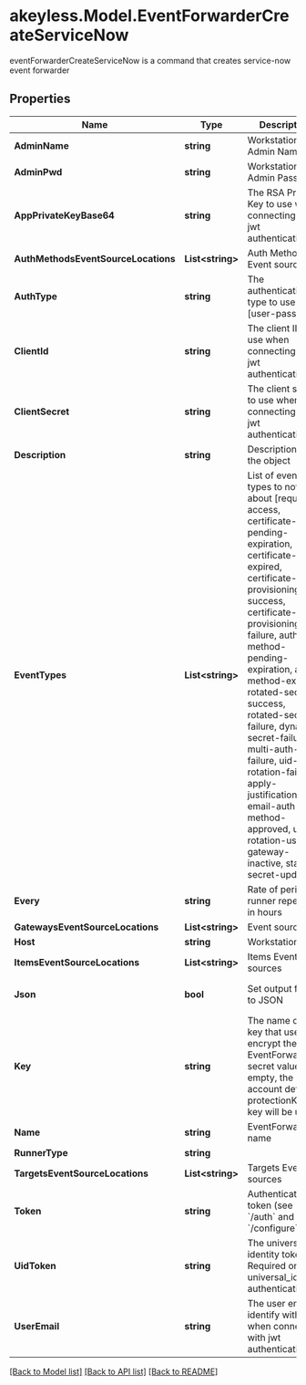 # akeyless.Model.EventForwarderCreateServiceNow
eventForwarderCreateServiceNow is a command that creates service-now event forwarder

## Properties

Name | Type | Description | Notes
------------ | ------------- | ------------- | -------------
**AdminName** | **string** | Workstation Admin Name | [optional] 
**AdminPwd** | **string** | Workstation Admin Password | [optional] 
**AppPrivateKeyBase64** | **string** | The RSA Private Key to use when connecting with jwt authentication | [optional] 
**AuthMethodsEventSourceLocations** | **List&lt;string&gt;** | Auth Method Event sources | [optional] 
**AuthType** | **string** | The authentication type to use [user-pass/jwt] | [optional] [default to "user-pass"]
**ClientId** | **string** | The client ID to use when connecting with jwt authentication | [optional] 
**ClientSecret** | **string** | The client secret to use when connecting with jwt authentication | [optional] 
**Description** | **string** | Description of the object | [optional] 
**EventTypes** | **List&lt;string&gt;** | List of event types to notify about [request-access, certificate-pending-expiration, certificate-expired, certificate-provisioning-success, certificate-provisioning-failure, auth-method-pending-expiration, auth-method-expired, rotated-secret-success, rotated-secret-failure, dynamic-secret-failure, multi-auth-failure, uid-rotation-failure, apply-justification, email-auth-method-approved, usage, rotation-usage, gateway-inactive, static-secret-updated] | [optional] 
**Every** | **string** | Rate of periodic runner repetition in hours | [optional] 
**GatewaysEventSourceLocations** | **List&lt;string&gt;** | Event sources | 
**Host** | **string** | Workstation Host | [optional] 
**ItemsEventSourceLocations** | **List&lt;string&gt;** | Items Event sources | [optional] 
**Json** | **bool** | Set output format to JSON | [optional] [default to false]
**Key** | **string** | The name of a key that used to encrypt the EventForwarder secret value (if empty, the account default protectionKey key will be used) | [optional] 
**Name** | **string** | EventForwarder name | 
**RunnerType** | **string** |  | 
**TargetsEventSourceLocations** | **List&lt;string&gt;** | Targets Event sources | [optional] 
**Token** | **string** | Authentication token (see &#x60;/auth&#x60; and &#x60;/configure&#x60;) | [optional] 
**UidToken** | **string** | The universal identity token, Required only for universal_identity authentication | [optional] 
**UserEmail** | **string** | The user email to identify with when connecting with jwt authentication | [optional] 

[[Back to Model list]](../README.md#documentation-for-models) [[Back to API list]](../README.md#documentation-for-api-endpoints) [[Back to README]](../README.md)

